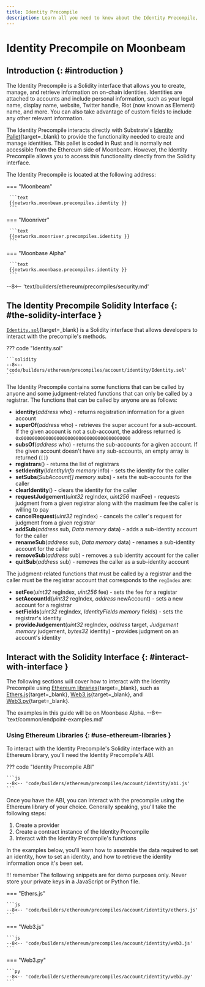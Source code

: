 ```yaml
---
title: Identity Precompile
description: Learn all you need to know about the Identity Precompile, such as its address, Solidity interface, and how to interact with it using popular Ethereum libraries.
---
```


# Identity Precompile on Moonbeam

## Introduction {: #introduction }

The Identity Precompile is a Solidity interface that allows you to create, manage, and retrieve information on on-chain identities. Identities are attached to accounts and include personal information, such as your legal name, display name, website, Twitter handle, Riot (now known as Element) name, and more. You can also take advantage of custom fields to include any other relevant information.

The Identity Precompile interacts directly with Substrate's [Identity Pallet](/builders/substrate/interfaces/account/identity/){target=\_blank} to provide the functionality needed to create and manage identities. This pallet is coded in Rust and is normally not accessible from the Ethereum side of Moonbeam. However, the Identity Precompile allows you to access this functionality directly from the Solidity interface.

The Identity Precompile is located at the following address:

=== "Moonbeam"

     ```text
     {{networks.moonbeam.precompiles.identity }}
     ```

=== "Moonriver"

     ```text
     {{networks.moonriver.precompiles.identity }}
     ```

=== "Moonbase Alpha"

     ```text
     {{networks.moonbase.precompiles.identity }}
     ```

--8<-- 'text/builders/ethereum/precompiles/security.md'

## The Identity Precompile Solidity Interface {: #the-solidity-interface }

[`Identity.sol`](https://github.com/moonbeam-foundation/moonbeam/blob/master/precompiles/identity/Identity.sol){target=\_blank} is a Solidity interface that allows developers to interact with the precompile's methods.

??? code "Identity.sol"

    ```solidity
    --8<-- 'code/builders/ethereum/precompiles/account/identity/Identity.sol'
    ```

The Identity Precompile contains some functions that can be called by anyone and some judgment-related functions that can only be called by a registrar. The functions that can be called by anyone are as follows:

- **identity**(*address* who) - returns registration information for a given account
- **superOf**(*address* who) - retrieves the super account for a sub-account. If the given account is not a sub-account, the address returned is `0x0000000000000000000000000000000000000000`
- **subsOf**(*address* who) - returns the sub-accounts for a given account. If the given account doesn't have any sub-accounts, an empty array is returned (`[]`)
- **registrars**() - returns the list of registrars
- **setIdentity**(*IdentityInfo memory* info) - sets the identity for the caller
- **setSubs**(*SubAccount[] memory* subs) - sets the sub-accounts for the caller
- **clearIdentity**() - clears the identity for the caller
- **requestJudgement**(*uint32* regIndex, *uint256* maxFee) - requests judgment from a given registrar along with the maximum fee the caller is willing to pay
- **cancelRequest**(*uint32* regIndex) - cancels the caller's request for judgment from a given registrar
- **addSub**(*address* sub, *Data memory* data) - adds a sub-identity account for the caller
- **renameSub**(*address* sub, *Data memory* data) - renames a sub-identity account for the caller
- **removeSub**(*address* sub) - removes a sub identity account for the caller
- **quitSub**(*address* sub) - removes the caller as a sub-identity account

The judgment-related functions that must be called by a registrar and the caller must be the registrar account that corresponds to the `regIndex` are:

- **setFee**(*uint32* regIndex, *uint256* fee) - sets the fee for a registar
- **setAccountId**(*uint32* regIndex, *address* newAccount) - sets a new account for a registrar
- **setFields**(*uint32* regIndex, *IdentityFields memory* fields) - sets the registrar's identity
- **provideJudgement**(*uint32* regIndex, *address* target, *Judgement memory* judgement, *bytes32* identity) - provides judgment on an account's identity

## Interact with the Solidity Interface {: #interact-with-interface }

The following sections will cover how to interact with the Identity Precompile using [Ethereum libraries](/builders/ethereum/libraries/){target=\_blank}, such as [Ethers.js](/builders/ethereum/libraries/ethersjs/){target=\_blank}, [Web3.js](/builders/ethereum/libraries/web3js/){target=\_blank}, and [Web3.py](/builders/ethereum/libraries/web3py/){target=\_blank}.

The examples in this guide will be on Moonbase Alpha.
--8<-- 'text/common/endpoint-examples.md'

### Using Ethereum Libraries {: #use-ethereum-libraries }

To interact with the Identity Precompile's Solidity interface with an Ethereum library, you'll need the Identity Precompile's ABI.

??? code "Identity Precompile ABI"

    ```js
    --8<-- 'code/builders/ethereum/precompiles/account/identity/abi.js'
    ```

Once you have the ABI, you can interact with the precompile using the Ethereum library of your choice. Generally speaking, you'll take the following steps:

1. Create a provider
2. Create a contract instance of the Identity Precompile
3. Interact with the Identity Precompile's functions

In the examples below, you'll learn how to assemble the data required to set an identity, how to set an identity, and how to retrieve the identity information once it's been set.

!!! remember
    The following snippets are for demo purposes only. Never store your private keys in a JavaScript or Python file.

=== "Ethers.js"

    ```js
    --8<-- 'code/builders/ethereum/precompiles/account/identity/ethers.js'
    ```

=== "Web3.js"

    ```js
    --8<-- 'code/builders/ethereum/precompiles/account/identity/web3.js'
    ```

=== "Web3.py"

    ```py
    --8<-- 'code/builders/ethereum/precompiles/account/identity/web3.py'
    ```
